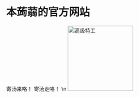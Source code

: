 # 本蒟蒻的官方网站
寄汤来咯！
寄汤走咯！
\n
<img width="175" alt="高级特工" src="https://user-images.githubusercontent.com/102367763/160218682-24b705d9-4e57-44b3-b65f-3b1a094547a3.png">
